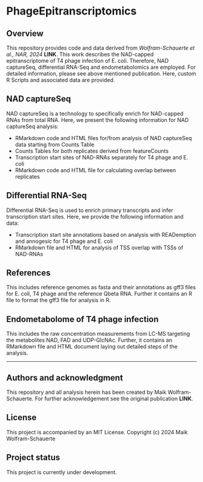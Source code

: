# PhageEpitranscriptomics


## Overview

This repository provides code and data derived from _Wolfram-Schauerte et al., NAR, 2024_ **LINK**. This work describes the NAD-capped epitranscriptome of T4 phage infection of E. coli. Therefore, NAD captureSeq, differential RNA-Seq and endometabolomics are employed. For detailed information, please see above mentioned publication. Here, custom R Scripts and associated data are provided.

## NAD captureSeq

NAD captureSeq is a technology to specifically enrich for NAD-capped RNAs from total RNA. Here, we present the following information for NAD captureSeq analysis:

- RMarkdown code and HTML files for/from analysis of NAD captureSeq data starting from Counts Table
- Counts Tables for both replicates derived from featureCounts
- Transcription start sites of NAD-RNAs separately for T4 phage and E. coli
- RMarkdown code and HTML file for calculating overlap between replicates

## Differential RNA-Seq

Differential RNA-Seq is used to enrich primary transcripts and infer transcription start sites. Here, we provide the following information and data:

- Transcription start site annotations based on analysis with READemption and annogesic for T4 phage and E. coli
- RMarkdown file and HTML for analysis of TSS overlap with TSSs of NAD-RNAs

## References

This includes reference genomes as fasta and their annotations as gff3 files for E. coli, T4 phage and the reference Qbeta RNA. Further it contains an R file to format the gff3 file for analysis in R.

## Endometabolome of T4 phage infection

This includes the raw concentration measurements from LC-MS targeting the metabolites NAD, FAD and UDP-GlcNAc. Further, it contains an RMarkdown file and HTML document laying out detailed steps of the analysis.

***

## Authors and acknowledgment
This repository and all analysis herein has been created by Maik Wolfram-Schauerte. For further acknowledgement see the original publication **LINK**.

## License
This project is accompanied by an MIT License.
Copyright (c) 2024 Maik Wolfram-Schauerte

## Project status
This project is currently under development.
